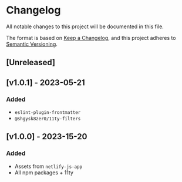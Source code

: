 # Changelog
All notable changes to this project will be documented in this file.

The format is based on [Keep a Changelog](https://keepachangelog.com/en/1.0.0/),
and this project adheres to [Semantic Versioning](https://semver.org/spec/v2.0.0.html).
<!-- markdownlint-disable -->
## [Unreleased]

## [v1.0.1] - 2023-05-21

### Added
- `eslint-plugin-frontmatter`
- `@shgysk8zer0/11ty-filters`

## [v1.0.0] - 2023-15-20

### Added
- Assets from `netlify-js-app`
- All npm packages + 11ty
<!-- markdownlint-restore -->
